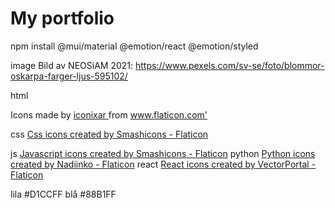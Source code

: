 # My portfolio
npm install @mui/material @emotion/react @emotion/styled

image
Bild av NEOSiAM  2021: https://www.pexels.com/sv-se/foto/blommor-oskarpa-farger-ljus-595102/

html
<div> Icons made by <a href="https://www.flaticon.com/authors/iconixar" title="iconixar"> iconixar </a> from <a href="https://www.flaticon.com/" title="Flaticon">www.flaticon.com'</a></div>

css
<a href="https://www.flaticon.com/free-icons/css" title="css icons">Css icons created by Smashicons - Flaticon</a>

js
<a href="https://www.flaticon.com/free-icons/javascript" title="javascript icons">Javascript icons created by Smashicons - Flaticon</a>
python
<a href="https://www.flaticon.com/free-icons/python" title="python icons">Python icons created by Nadiinko - Flaticon</a>
react
<a href="https://www.flaticon.com/free-icons/react" title="react icons">React icons created by VectorPortal - Flaticon</a>


lila
#D1CCFF
blå
#88B1FF